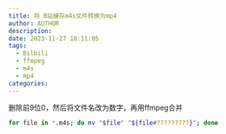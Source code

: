 ```yaml
---
title: 将 B站缓存m4s文件转换为mp4
author: AUTHOR
description:
date: 2023-11-27 18:11:05
tags:
  - Bilbili
  - ffmpeg
  - m4s
  - mp4
categories:
---
```


删除前9位0，然后将文件名改为数字，再用ffmpeg合并

```bash
for file in *.m4s; do mv "$file" "${file#?????????}"; done

```
